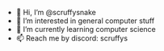 - 👋 Hi, I’m @scruffysnake
- 👀 I’m interested in general computer stuff
- 🌱 I’m currently learning computer science
- 📫 Reach me by discord: scruffys

<!---
scruffysnake/scruffysnake is a ✨ special ✨ repository because its `README.md` (this file) appears on your GitHub profile.
You can click the Preview link to take a look at your changes.
--->
